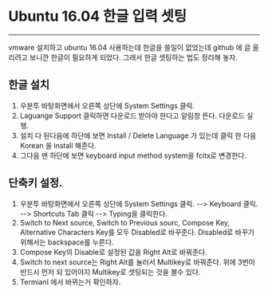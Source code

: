 # Ubuntu 16.04 한글 입력 셋팅
---
vmware 설치하고 ubuntu 16.04 사용하는데 한글을 쓸일이 없었는데 github 에 글 올리려고 보니깐 한글이 필요하게 되었다. 그래서 한글 셋팅하는 법도 정리해 놓자.

## 한글 설치

1. 우분투 바탕화면에서 오른쪽 상단에 System Settings 클릭.
2. Laguange Support 클릭하면 다운로드 받아야 한다고 알림창 뜬다. 다운로드 실행.
3. 설치 다 된다음에 하단에 보면 Install / Delete Language 가 있는데 클릭 한 다음 Korean 을 install 해준다.
4. 그다음 맨 하단에 보면 keyboard input method system을 fcitx로 변경한다. 

## 단축키 설정.

1. 우분투 바탕화면에서 오른쪽 상단에 System Settings 클릭. --> Keyboard 클릭. --> Shortcuts Tab 클릭 --> Typing을 클릭한다.
2. Switch to Next source, Switch to Previous sourc, Compose Key, Alternative Characters Key를 모두 Disabled로 바꾸준다. Disabled로 바꾸기 위해서는 backspace를 누른다.
3. Compose Key의 Disable로 설정된 값을 Right Alt로 바꿔준다.
4. Switch to next source는 Right Alt를 눌러서 Multikey로 바꿔준다. 위에 3번이 반드시 먼저 되 있어야지 Multikey로 셋팅되는 것을 볼수 있다. 
5. Termianl 에서 바뀌는거 확인하자.


